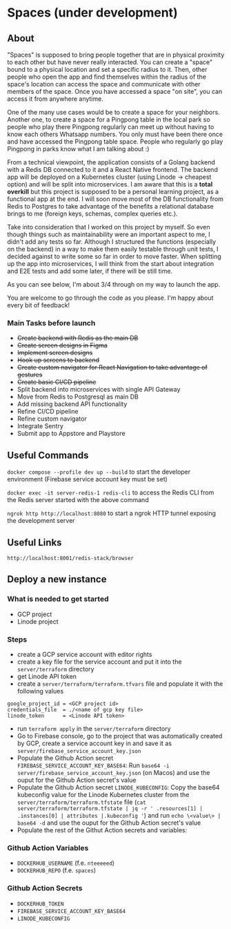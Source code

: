 # Spaces (under development)

## About

"Spaces" is supposed to bring people together that are in physical proximity to each other but have never really interacted. You can create a "space" bound to a physical location and set a specific radius to it. Then, other people who open the app and find themselves within the radius of the space's location can access the space and communicate with other members of the space. Once you have accessed a space "on site", you can access it from anywhere anytime.

One of the many use cases would be to create a space for your neighbors. Another one, to create a space for a Pingpong table in the local park so people who play there Pingpong regularly can meet up without having to know each others Whatsapp numbers. You only must have been there once and have accessed the Pingpong table space. People who regularly go play Pingpong in parks know what I am talking about :)

From a technical viewpoint, the application consists of a Golang backend with a Redis DB connected to it and a React Native frontend. The backend app will be deployed on a Kubernetes cluster (using Linode -> cheapest option) and will be split into microservices. I am aware that this is a **total overkill** but this project is supposed to be a personal learning project, as a functional app at the end. I will soon move most of the DB functionality from Redis to Postgres to take advantage of the benefits a relational database brings to me (foreign keys, schemas, complex queries etc.).

Take into consideration that I worked on this project by myself. So even though things such as maintainability were an important aspect to me, I didn't add any tests so far. Although I structured the functions (especially on the backend) in a way to make them easily testable through unit tests, I decided against to write some so far in order to move faster. When splitting up the app into microservices, I will think from the start about integration and E2E tests and add some later, if there will be still time.

As you can see below, I'm about 3/4 through on my way to launch the app.

You are welcome to go through the code as you please. I'm happy about every bit of feedback!

### Main Tasks before launch

* <s>Create backend with Redis as the main DB</s>
* <s>Create screen designs in Figma</s>
* <s>Implement screen designs</s>
* <s>Hook up screens to backend</s>
* <s>Create custom navigator for React Navigation to take advantage of gestures</s>
* <s>Create basic CI/CD pipeline</s>
* Split backend into microservices with single API Gateway
* Move from Redis to Postgresql as main DB
* Add missing backend API functionality
* Refine CI/CD pipeline
* Refine custom navigator
* Integrate Sentry
* Submit app to Appstore and Playstore

## Useful Commands

`docker compose --profile dev up --build` to start the developer environment (Firebase service account key must be set)

`docker exec -it server-redis-1 redis-cli` to access the Redis CLI from the Redis server started with the above command

`ngrok http http://localhost:8080` to start a ngrok HTTP tunnel exposing the development server

## Useful Links

`http://localhost:8001/redis-stack/browser`

## Deploy a new instance

### What is needed to get started

* GCP project
* Linode project

### Steps

* create a GCP service account with editor rights
* create a key file for the service account and put it into the `server/terraform` directory
* get Linode API token
* create a `server/terraform/terraform.tfvars` file and populate it with the following values

```properties
google_project_id = <GCP project id>
credentials_file  = ./<name of gcp key file>
linode_token      = <Linode API token>
```

* run `terraform apply` in the `server/terraform` directory
* Go to Firebase console, go to the project that was automatically created by GCP, create a service account key in and save it as `server/firebase_service_account_key.json`
* Populate the Github Action secret `FIREBASE_SERVICE_ACCOUNT_KEY_BASE64`: Run `base64 -i server/firebase_service_account_key.json` (on Macos) and use the ouput for the Github Action secret's value
* Populate the Github Action secret `LINODE_KUBECONFIG`: Copy the base64 kubeconfig value for the Linode Kubernetes cluster from the `server/terraform/terraform.tfstate` file (`cat server/terraform/terraform.tfstate | jq -r ' .resources[1] | .instances[0] | attributes |.kubeconfig '`) and run `echo \<value\> | base64 -d` and use the ouput for the Github Action secret's value
* Populate the rest of the Githut Action secrets and variables:

### Github Action Variables

* `DOCKERHUB_USERNAME` (f.e. `nteeeeed`)
* `DOCKERHUB_REPO` (f.e. `spaces`)

### Github Action Secrets

* `DOCKERHUB_TOKEN`
* `FIREBASE_SERVICE_ACCOUNT_KEY_BASE64`
* `LINODE_KUBECONFIG`
